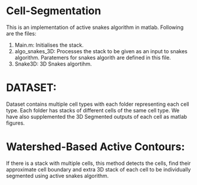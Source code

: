 # Cell-Segmentation
This is an implementation of active snakes algorithm in matlab.
Following are the files:
1. Main.m: Initialises the stack.
2. algo_snakes_3D: Processes the stack to be given as an input to snakes algorithm. Paratemers for snakes algorith are defined in this file. 
3. Snake3D: 3D Snakes algortihm.

# DATASET:
Dataset contains multiple cell types with each folder representing each cell type. 
Each folder has stacks of different cells of the same cell type. 
We have also supplemented the 3D Segmented outputs of each cell as matlab figures. 

# Watershed-Based Active Contours:
If there is a stack with multiple cells, this method detects the cells, find their approximate cell boundary and extra 3D stack of each cell to be individually segmented using active snakes algorithm. 
